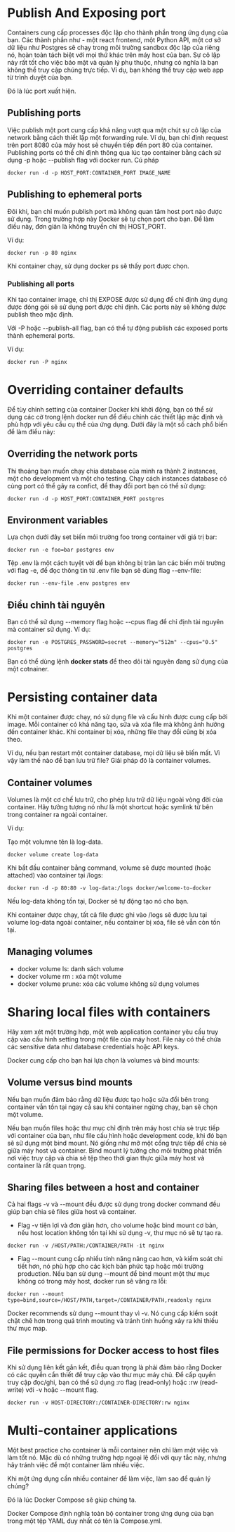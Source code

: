 # Publish And Exposing port
Containers cung cấp processes độc lập cho thành phần trong ứng dụng của bạn. Các thành phần như - một react frontend, một Python API, một cơ sở dữ liệu như Postgres sẽ chạy trong môi trường sandbox độc lập của riêng nó, hoàn toàn tách biệt với mọi thứ khác trên máy host của bạn. Sự cô lập này rất tốt cho việc bảo mật và quản lý phụ thuộc, nhưng có nghĩa là bạn không thể truy cập chúng trực tiếp. Ví dụ, bạn không thể truy cập web app từ trình duyệt của bạn. 

Đó là lúc port xuất hiện.

## Publishing ports

Việc publish một port cung cấp khả năng vượt qua một chút sự cô lập của network bằng cách thiết lập một forwarding rule. Ví dụ, bạn chỉ định request trên port 8080 của máy host sẽ chuyển tiếp đến port 80 của container. Publishing ports có thể chỉ định thông qua lúc tạo container bằng cách sử dụng -p hoặc --publish flag với docker run. Cú pháp

```docker
docker run -d -p HOST_PORT:CONTAINER_PORT IMAGE_NAME
```

## Publishing to ephemeral ports

Đôi khi, bạn chỉ muốn publish port mà không quan tâm host port nào được sử dụng. Trong trường hợp này Docker sẽ tự chọn port cho bạn. Để làm điều này, đơn giản là không truyền chỉ thị HOST_PORT.

Ví dụ:

```docker
docker run -p 80 nginx
```

Khi container chạy, sử dụng docker ps sẽ thấy port được chọn.

### Publishing all ports

Khi tạo container image, chỉ thị EXPOSE được sử dụng để chỉ định ứng dụng được đóng gói sẽ sử dụng port được chỉ định. Các ports này sẽ không được publish theo mặc định.

Với -P hoặc --publish-all flag, bạn có thể tự động publish các exposed ports thành ephemeral ports.

Ví dụ:

```docker
docker run -P nginx
```


# Overriding container defaults

Để tùy chỉnh  setting của container Docker khi khởi động, bạn có thể sử dụng các cờ trong lệnh docker run để điều chỉnh các thiết lập mặc định và phù hợp với yêu cầu cụ thể của ứng dụng. Dưới đây là một số cách phổ biến để làm điều này:

## Overriding the network ports
Thi thoảng bạn muốn chạy chia database của mình ra thành 2 instances, một cho development và một cho testing. Chạy cách instances database có cùng port có thể gây ra confict, để thay đổi port bạn có thể sử dụng:

```docker
docker run -d -p HOST_PORT:CONTAINER_PORT postgres
```
## Environment variables

Lựa chọn dưới đây set biến môi trường foo trong container với giá trị bar:

```docker
docker run -e foo=bar postgres env
```

Tệp .env là một cách tuyệt vời để bạn không bị tràn lan các biến môi trường với flag -e, để đọc thông tin từ .env file bạn sẽ dùng flag --env-file:

```
docker run --env-file .env postgres env
```

## Điều chỉnh tài nguyên

Bạn có thể sử dụng --memory flag hoặc --cpus flag để chỉ định tài nguyên mà container sử dụng. Ví dụ:

```
docker run -e POSTGRES_PASSWORD=secret --memory="512m" --cpus="0.5" postgres
```

Bạn có thể dùng lệnh **docker stats** để theo dõi tài nguyên đang sử dụng của một cotnainer. 

# Persisting container data

Khi một container được chạy, nó sử dụng file và cấu hình được cung cấp bởi image. Mỗi container có khả năng tạo, sửa và xóa file mà không ảnh hưởng đến container khác. Khi container bị xóa, những file thay đổi cũng bị xóa theo.

Ví dụ, nếu bạn restart một container database, mọi dữ liệu sẽ biến mất. Vì vậy làm thế nào để bạn lưu trữ file? Giải pháp đó là container volumes.

## Container volumes

Volumes là một cơ chế lưu trữ, cho phép lưu trữ dữ liệu ngoài vòng đời của container. Hãy tưởng tượng nó như là một shortcut hoặc symlink từ bên trong container ra ngoài container.

Ví dụ:

Tạo một volumne tên là log-data.

```docker
docker volume create log-data
```

Khi bắt đầu container bằng command, volume sẽ được mounted (hoặc attached) vào container tại /logs:

```docker
docker run -d -p 80:80 -v log-data:/logs docker/welcome-to-docker
```
Nếu log-data không tồn tại, Docker sẽ tự động tạo nó cho bạn.

Khi container được chạy, tất cả file được ghi vào /logs sẽ được lưu tại volume log-data ngoài container, nếu container bị xóa, file sẽ vẫn còn tồn tại.

## Managing volumes

* docker volume ls: danh sách volume
* docker volume rm <volume-name-or-id>: xóa một volume
* docker volume prune: xóa các volume không sử dụng volumes

# Sharing local files with containers

Hãy xem xét một trường hợp, một web application container yêu cầu truy cập vào cấu hình setting trong một file của máy host. File này có thể chứa các sensitive data như database credentials hoặc API keys. 

Docker cung cấp cho bạn hai lựa chọn là volumes và bind mounts:

## Volume versus bind mounts

Nếu bạn muốn đảm bảo rằng dữ liệu được tạo hoặc sửa đổi bên trong container vẫn tồn tại ngay cả sau khi container ngừng chạy, bạn sẽ chọn một volume.

Nếu bạn muốn files hoặc thư mục chỉ định trên máy host chia sẻ trực tiếp với container của bạn, như file cấu hình hoặc development code, khi đó bạn sẽ sử dụng một bind mount. Nó giống như mở một cổng trực tiếp để chia sẻ giữa máy host và container. Bind mount lý tưởng cho môi trường phát triển nơi việc truy cập và chia sẻ tệp theo thời gian thực giữa máy host và container là rất quan trọng.

## Sharing files between a host and container

Cả hai flags -v và --mount đều được sử dụng trong docker command đều giúp bạn chia sẻ files giữa host và container.

* Flag -v tiện lợi và đơn giản hơn, cho volume hoặc bind mount cơ bản, nếu host location không tồn tại khi sử dụng -v, thư mục nó sẽ tự tạo ra.

```docker
docker run -v /HOST/PATH:/CONTAINER/PATH -it nginx
```

* Flag --mount cung cấp nhiều tính năng nâng cao hơn, và kiểm soát chi tiết hơn, nó phù hợp cho các kịch bản phức tạp hoặc môi trường production. Nếu bạn sử dụng --mount để bind mount một thư mục không có trong máy host, docker run sẽ văng ra lỗi:

```docker
docker run --mount type=bind,source=/HOST/PATH,target=/CONTAINER/PATH,readonly nginx
```

Docker recommends sử dụng --mount thay vì -v. Nó cung cấp kiểm soát chặt chẽ hơn trong quá trình mouting và tránh tình huống xảy ra khi thiếu thư mục map.

## File permissions for Docker access to host files

Khi sử dụng liên kết gắn kết, điều quan trọng là phải đảm bảo rằng Docker có các quyền cần thiết để truy cập vào thư mục máy chủ. Để cấp quyền truy cập đọc/ghi, bạn có thể sử dụng :ro flag (read-only) hoặc :rw (read-write) với -v hoặc --mount flag. 

```docker
docker run -v HOST-DIRECTORY:/CONTAINER-DIRECTORY:rw nginx
```

# Multi-container applications

Một best practice cho container là mỗi container nên chỉ làm một việc và làm tốt nó. Mặc dù có những trường hợp ngoại lệ đối với quy tắc này, nhưng hãy tránh việc để một container làm nhiều việc.

Khi một ứng dụng cần nhiều container để làm việc, làm sao để quản lý chúng?

Đó là lúc Docker Compose sẽ giúp chúng ta.

Docker Compose định nghĩa toàn bộ container trong ứng dụng của bạn trong một tệp YAML duy nhất có tên là Compose.yml.

